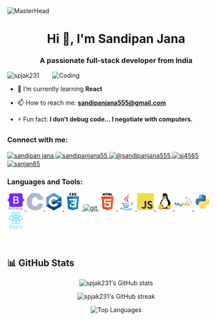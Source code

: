 <img src="https://cubettech.com/_next/image/?url=https%3A%2F%2Fcubettech.com%2Fwp-content%2Fuploads%2F2021%2F05%2FWEB-Full-Stack-Developer.jpg&w=3840&q=75" alt="MasterHead">

<h1 align="center">Hi 👋, I'm Sandipan Jana</h1>
<h3 align="center">A passionate full-stack developer from India</h3>

<img align="right" alt="Coding" width="400" src="https://miro.medium.com/v2/resize:fit:786/format:webp/1*zVnWJtyGOX_kUIDm6ccCfQ.gif">
 
<p align="left">
  <img src="https://komarev.com/ghpvc/?username=spjak231&label=Profile%20views&color=0e75b6&style=flat" alt="spjak231" />
</p>

- 🌱 I’m currently learning **React**

- 📫 How to reach me: **sandipanjana555@gmail.com**

- ⚡ Fun fact: **I don’t debug code... I negotiate with computers.**

<h3 align="left">Connect with me:</h3>
<p align="left">
  <a href="https://linkedin.com/in/sandipanjana" target="blank">
    <img align="center" src="https://raw.githubusercontent.com/rahuldkjain/github-profile-readme-generator/master/src/images/icons/Social/linked-in-alt.svg" alt="sandipan jana" height="30" width="40" />
  </a>
  <a href="https://www.codechef.com/users/sandipanjana55" target="blank">
    <img align="center" src="https://cdn.jsdelivr.net/npm/simple-icons@3.1.0/icons/codechef.svg" alt="sandipanjana55" height="30" width="40" />
  </a>
  <a href="https://www.hackerrank.com/sandipanjana555" target="blank">
    <img align="center" src="https://raw.githubusercontent.com/rahuldkjain/github-profile-readme-generator/master/src/images/icons/Social/hackerrank.svg" alt="@sandipanjana555" height="30" width="40" />
  </a>
  <a href="https://www.leetcode.com/sj4565" target="blank">
    <img align="center" src="https://raw.githubusercontent.com/rahuldkjain/github-profile-readme-generator/master/src/images/icons/Social/leet-code.svg" alt="sj4565" height="30" width="40" />
  </a>
  <a href="https://auth.geeksforgeeks.org/user/sanjan65" target="blank">
    <img align="center" src="https://raw.githubusercontent.com/rahuldkjain/github-profile-readme-generator/master/src/images/icons/Social/geeks-for-geeks.svg" alt="sanjan65" height="30" width="40" />
  </a>
</p>

<h3 align="left">Languages and Tools:</h3>
<p align="left">
  <a href="https://getbootstrap.com" target="_blank" rel="noreferrer">
    <img src="https://raw.githubusercontent.com/devicons/devicon/master/icons/bootstrap/bootstrap-plain-wordmark.svg" alt="bootstrap" width="40" height="40"/>
  </a>
  <a href="https://www.cprogramming.com/" target="_blank" rel="noreferrer">
    <img src="https://raw.githubusercontent.com/devicons/devicon/master/icons/c/c-original.svg" alt="c" width="40" height="40"/>
  </a>
  <a href="https://www.w3schools.com/cpp/" target="_blank" rel="noreferrer">
    <img src="https://raw.githubusercontent.com/devicons/devicon/master/icons/cplusplus/cplusplus-original.svg" alt="cplusplus" width="40" height="40"/>
  </a>
  <a href="https://www.w3schools.com/css/" target="_blank" rel="noreferrer">
    <img src="https://raw.githubusercontent.com/devicons/devicon/master/icons/css3/css3-original-wordmark.svg" alt="css3" width="40" height="40"/>
  </a>
  <a href="https://git-scm.com/" target="_blank" rel="noreferrer">
    <img src="https://www.vectorlogo.zone/logos/git-scm/git-scm-icon.svg" alt="git" width="40" height="40"/>
  </a>
  <a href="https://www.w3.org/html/" target="_blank" rel="noreferrer">
    <img src="https://raw.githubusercontent.com/devicons/devicon/master/icons/html5/html5-original-wordmark.svg" alt="html5" width="40" height="40"/>
  </a>
  <a href="https://www.java.com" target="_blank" rel="noreferrer">
    <img src="https://raw.githubusercontent.com/devicons/devicon/master/icons/java/java-original.svg" alt="java" width="40" height="40"/>
  </a>
  <a href="https://developer.mozilla.org/en-US/docs/Web/JavaScript" target="_blank" rel="noreferrer">
    <img src="https://raw.githubusercontent.com/devicons/devicon/master/icons/javascript/javascript-original.svg" alt="javascript" width="40" height="40"/>
  </a>
  <a href="https://www.linux.org/" target="_blank" rel="noreferrer">
    <img src="https://raw.githubusercontent.com/devicons/devicon/master/icons/linux/linux-original.svg" alt="linux" width="40" height="40"/>
  </a>
  <a href="https://www.mysql.com/" target="_blank" rel="noreferrer">
    <img src="https://raw.githubusercontent.com/devicons/devicon/master/icons/mysql/mysql-original-wordmark.svg" alt="mysql" width="40" height="40"/>
  </a>
  <a href="https://www.python.org" target="_blank" rel="noreferrer">
    <img src="https://raw.githubusercontent.com/devicons/devicon/master/icons/python/python-original.svg" alt="python" width="40" height="40"/>
  </a>
  <a href="https://reactjs.org/" target="_blank" rel="noreferrer">
    <img src="https://raw.githubusercontent.com/devicons/devicon/master/icons/react/react-original-wordmark.svg" alt="react" width="40" height="40"/>
  </a>
</p>

<br/>

<!-- GitHub Stats Section -->
<h2>📊 GitHub Stats</h2>

<p align="center">
  <img src="https://github-readme-stats.vercel.app/api?username=spjak231&show_icons=true&locale=en&theme=radical" alt="spjak231's GitHub stats" />
</p>

<p align="center">
  <img src="https://streak-stats.demolab.com?user=spjak231&theme=radical&hide_border=false" alt="spjak231's GitHub streak" />
</p>

<p align="center">
  <img src="https://github-readme-stats.vercel.app/api/top-langs/?username=spjak231&layout=compact&theme=radical" alt="Top Languages" />
</p>

<!-- Optional Meme Section -->
<!--
<h3 align="center">💬 Legendary Dev Quote</h3>
<p align="center">
  <img src="https://readme-quote-generator.vercel.app/api/quote?quote=I%20don’t%20debug%20code...%20I%20negotiate%20with%20computers.&author=Sandipan%20Jana&theme=dark" alt="Dev Quote">
</p>
-->

